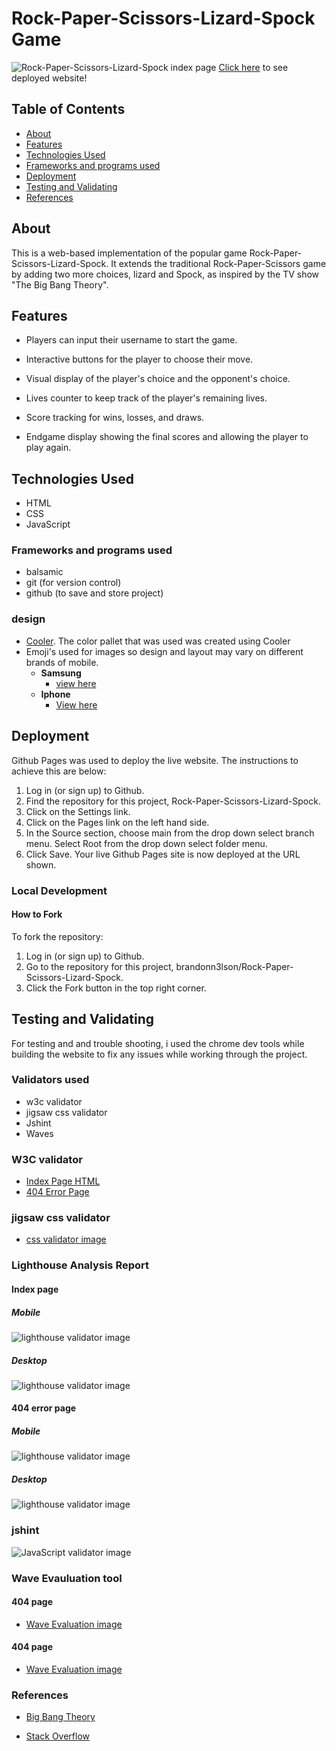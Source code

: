 # Rock-Paper-Scissors-Lizard-Spock Game

![Rock-Paper-Scissors-Lizard-Spock index page](assets/readme-images/responsive-image.png)
[Click here](https://brandonn3lson.github.io/Rock-Paper-Scissors-Lizard-Spock/) to see deployed website!

## Table of Contents

- [About](#about)
- [Features](#features)
- [Technologies Used](#technologies-used)
- [Frameworks and programs used](#Frameworks-and-programs-used)
- [Deployment](#deployment)
- [Testing and Validating](#testing-and-validating)
- [References](#references)

## About

This is a web-based implementation of the popular game Rock-Paper-Scissors-Lizard-Spock. It extends the traditional Rock-Paper-Scissors game by adding two more choices, lizard and Spock, as inspired by the TV show "The Big Bang Theory".

## Features

- Players can input their username to start the game.

- Interactive buttons for the player to choose their move.
- Visual display of the player's choice and the opponent's choice.
- Lives counter to keep track of the player's remaining lives.
- Score tracking for wins, losses, and draws.
- Endgame display showing the final scores and allowing the player to play again.

## Technologies Used

- HTML
- CSS
- JavaScript

### Frameworks and programs used

- balsamic
- git (for version control)
- github (to save and store project)

### design

- [Cooler](https://coolors.co/palettes/popular). The color pallet that was used was created using Cooler
- Emoji's used for images so design and layout may vary on different brands of mobile.
  - **Samsung**
    - [view here](assets/readme-images/samsung-emoji-design.jpg)
  - **Iphone**
    - [View here](assets/readme-images/iphone-emoji-design.jpg)

## Deployment

Github Pages was used to deploy the live website. The instructions to achieve this are below:

1. Log in (or sign up) to Github.
2. Find the repository for this project, Rock-Paper-Scissors-Lizard-Spock.
3. Click on the Settings link.
4. Click on the Pages link on the left hand side.
5. In the Source section, choose main from the drop down select branch menu. Select Root from the drop down select folder menu.
6. Click Save. Your live Github Pages site is now deployed at the URL shown.

### Local Development

#### How to Fork

To fork the repository:

1. Log in (or sign up) to Github.
2. Go to the repository for this project, brandonn3lson/Rock-Paper-Scissors-Lizard-Spock.
3. Click the Fork button in the top right corner.

## Testing and Validating

For testing and and trouble shooting, i used the chrome dev tools while building the website to fix any issues while working through the project.

### Validators used

- w3c validator
- jigsaw css validator
- Jshint
- Waves

### W3C validator

- [Index Page HTML](./assets/readme-images/index-page-w3c-validator.png)
- [404 Error Page](./assets/readme-images/404-page-w3c-validator.png)

### jigsaw css validator

- [css validator image](./assets/readme-images/css-validator.png)

### Lighthouse Analysis Report

#### **Index page**

##### Mobile

![lighthouse validator image](./assets/readme-images/lighthouse-mobile-index-page.png)

##### Desktop

![lighthouse validator image](./assets/readme-images/lighthouse-desktop-index-page.png)

#### **404 error page**

##### Mobile

![lighthouse validator image](./assets/readme-images/lighthouse-404-page-mobile.png)

##### Desktop

![lighthouse validator image](./assets/readme-images/lighthouse-404-page-desktop.png)

### jshint

![JavaScript validator image](./assets/readme-images/jshint-validate.png)

### Wave Evauluation tool

#### 404 page

- [Wave Evaluation image](./assets/readme-images/wave-validator-404-page.png)

#### 404 page

- [Wave Evaluation image](./assets/readme-images/wave-validator-index-page.png)

### References

- [Big Bang Theory](https://youtu.be/6s9k5rwBWB4?si=wPdgB2NyYvgMs2my)

- [Stack Overflow](https://stackoverflow.com/)
